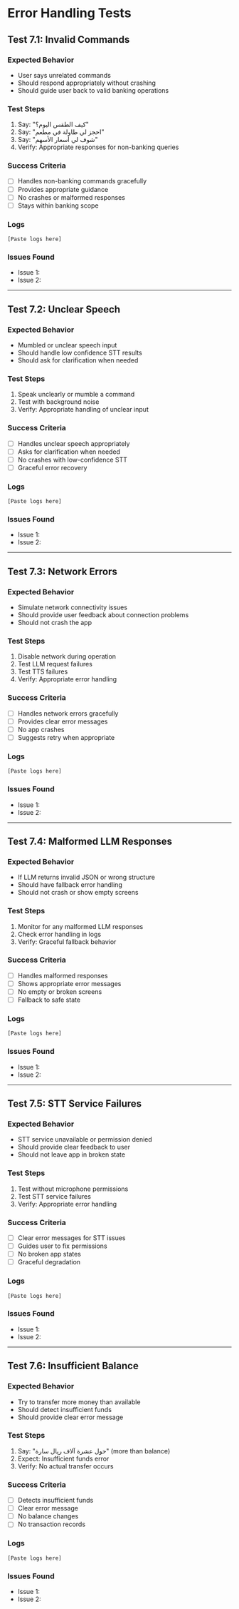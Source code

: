 # Error Handling Tests

## Test 7.1: Invalid Commands
### Expected Behavior
- User says unrelated commands
- Should respond appropriately without crashing
- Should guide user back to valid banking operations

### Test Steps
1. Say: "كيف الطقس اليوم؟"
2. Say: "احجز لي طاولة في مطعم"
3. Say: "شوف لي أسعار الأسهم"
4. Verify: Appropriate responses for non-banking queries

### Success Criteria
- [ ] Handles non-banking commands gracefully
- [ ] Provides appropriate guidance
- [ ] No crashes or malformed responses
- [ ] Stays within banking scope

### Logs
```
[Paste logs here]
```

### Issues Found
- Issue 1:
- Issue 2:

---

## Test 7.2: Unclear Speech
### Expected Behavior
- Mumbled or unclear speech input
- Should handle low confidence STT results
- Should ask for clarification when needed

### Test Steps
1. Speak unclearly or mumble a command
2. Test with background noise
3. Verify: Appropriate handling of unclear input

### Success Criteria
- [ ] Handles unclear speech appropriately
- [ ] Asks for clarification when needed
- [ ] No crashes with low-confidence STT
- [ ] Graceful error recovery

### Logs
```
[Paste logs here]
```

### Issues Found
- Issue 1:
- Issue 2:

---

## Test 7.3: Network Errors
### Expected Behavior
- Simulate network connectivity issues
- Should provide user feedback about connection problems
- Should not crash the app

### Test Steps
1. Disable network during operation
2. Test LLM request failures
3. Test TTS failures
4. Verify: Appropriate error handling

### Success Criteria
- [ ] Handles network errors gracefully
- [ ] Provides clear error messages
- [ ] No app crashes
- [ ] Suggests retry when appropriate

### Logs
```
[Paste logs here]
```

### Issues Found
- Issue 1:
- Issue 2:

---

## Test 7.4: Malformed LLM Responses
### Expected Behavior
- If LLM returns invalid JSON or wrong structure
- Should have fallback error handling
- Should not crash or show empty screens

### Test Steps
1. Monitor for any malformed LLM responses
2. Check error handling in logs
3. Verify: Graceful fallback behavior

### Success Criteria
- [ ] Handles malformed responses
- [ ] Shows appropriate error messages
- [ ] No empty or broken screens
- [ ] Fallback to safe state

### Logs
```
[Paste logs here]
```

### Issues Found
- Issue 1:
- Issue 2:

---

## Test 7.5: STT Service Failures
### Expected Behavior
- STT service unavailable or permission denied
- Should provide clear feedback to user
- Should not leave app in broken state

### Test Steps
1. Test without microphone permissions
2. Test STT service failures
3. Verify: Appropriate error handling

### Success Criteria
- [ ] Clear error messages for STT issues
- [ ] Guides user to fix permissions
- [ ] No broken app states
- [ ] Graceful degradation

### Logs
```
[Paste logs here]
```

### Issues Found
- Issue 1:
- Issue 2:

---

## Test 7.6: Insufficient Balance
### Expected Behavior
- Try to transfer more money than available
- Should detect insufficient funds
- Should provide clear error message

### Test Steps
1. Say: "حول عشرة آلاف ريال سارة" (more than balance)
2. Expect: Insufficient funds error
3. Verify: No actual transfer occurs

### Success Criteria
- [ ] Detects insufficient funds
- [ ] Clear error message
- [ ] No balance changes
- [ ] No transaction records

### Logs
```
[Paste logs here]
```

### Issues Found
- Issue 1:
- Issue 2: